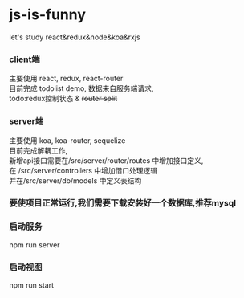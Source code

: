 # js-is-funny
let's study react&redux&node&koa&rxjs

### client端
主要使用 react, redux, react-router <br/>
目前完成 todolist demo, 数据来自服务端请求, <br/>
todo:redux控制状态 & <del>router split</del><br/>

### server端
主要使用 koa, koa-router, sequelize <br/>
目前完成解耦工作, <br/>
新增api接口需要在/src/server/router/routes 中增加接口定义, <br/>
在 /src/server/controllers 中增加借口处理逻辑 <br/>
并在/src/server/db/models 中定义表结构 <br/>

### 要使项目正常运行,我们需要下载安装好一个数据库,推荐mysql

### 启动服务
npm run server

### 启动视图
npm run start
